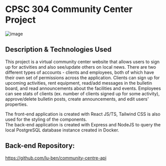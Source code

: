 # CPSC 304 Community Center Project

![image](https://github.com/lu-ben/community-centre/assets/97806653/a5ae3a3e-c9da-4131-85df-71792a71feb7)

## Description & Technologies Used
This project is a virtual community center website that allows users to sign up for activities and also see/update others on local news. There are two different types of accounts - clients and employees, both of which have their own set of permissions across the application. Clients can sign up for upcoming activities, rent equipment, read/add messages in the bulletin board, and read announcements about the facilities and events. Employees can see stats of clients (ex. number of clients signed up for some activity), approve/delete bulletin posts, create announcements, and edit users' properties.

The front-end application is created with React JS/TS, Tailwind CSS is also used for the styling of the components.\
The back-end application is created with Express and NodeJS to query the local PostgreSQL database instance created in Docker.

## Back-end Repository:
https://github.com/lu-ben/community-centre-api
